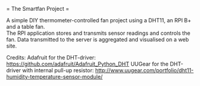= The Smartfan Project =

A simple DIY thermometer-controlled fan project using a DHT11, an RPI B+ and a table fan.    
The RPI application stores and transmits sensor readings and controls the fan. 
Data transmitted to the server is aggregated and visualised on a web site.

Credits: 
Adafruit for the DHT-driver: https://github.com/adafruit/Adafruit_Python_DHT
UUGear for the DHT-driver with internal pull-up resistor: http://www.uugear.com/portfolio/dht11-humidity-temperature-sensor-module/